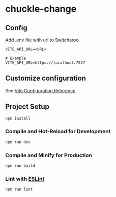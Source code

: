 # chuckle-change

## Config
Add .env file with url to Switcharoo
```
VITE_API_URL=<URL>

# Example
VITE_API_URL=https://localhost:7227
```
## Customize configuration

See [Vite Configuration Reference](https://vitejs.dev/config/).

## Project Setup

```sh
npm install
```

### Compile and Hot-Reload for Development

```sh
npm run dev
```

### Compile and Minify for Production

```sh
npm run build
```

### Lint with [ESLint](https://eslint.org/)

```sh
npm run lint
```
